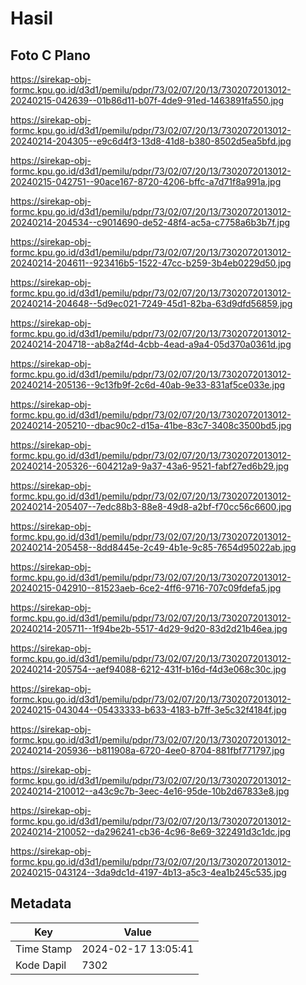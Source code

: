 # Hasil

## Foto C Plano

https://sirekap-obj-formc.kpu.go.id/d3d1/pemilu/pdpr/73/02/07/20/13/7302072013012-20240215-042639--01b86d11-b07f-4de9-91ed-1463891fa550.jpg

https://sirekap-obj-formc.kpu.go.id/d3d1/pemilu/pdpr/73/02/07/20/13/7302072013012-20240214-204305--e9c6d4f3-13d8-41d8-b380-8502d5ea5bfd.jpg

https://sirekap-obj-formc.kpu.go.id/d3d1/pemilu/pdpr/73/02/07/20/13/7302072013012-20240215-042751--90ace167-8720-4206-bffc-a7d71f8a991a.jpg

https://sirekap-obj-formc.kpu.go.id/d3d1/pemilu/pdpr/73/02/07/20/13/7302072013012-20240214-204534--c9014690-de52-48f4-ac5a-c7758a6b3b7f.jpg

https://sirekap-obj-formc.kpu.go.id/d3d1/pemilu/pdpr/73/02/07/20/13/7302072013012-20240214-204611--923416b5-1522-47cc-b259-3b4eb0229d50.jpg

https://sirekap-obj-formc.kpu.go.id/d3d1/pemilu/pdpr/73/02/07/20/13/7302072013012-20240214-204648--5d9ec021-7249-45d1-82ba-63d9dfd56859.jpg

https://sirekap-obj-formc.kpu.go.id/d3d1/pemilu/pdpr/73/02/07/20/13/7302072013012-20240214-204718--ab8a2f4d-4cbb-4ead-a9a4-05d370a0361d.jpg

https://sirekap-obj-formc.kpu.go.id/d3d1/pemilu/pdpr/73/02/07/20/13/7302072013012-20240214-205136--9c13fb9f-2c6d-40ab-9e33-831af5ce033e.jpg

https://sirekap-obj-formc.kpu.go.id/d3d1/pemilu/pdpr/73/02/07/20/13/7302072013012-20240214-205210--dbac90c2-d15a-41be-83c7-3408c3500bd5.jpg

https://sirekap-obj-formc.kpu.go.id/d3d1/pemilu/pdpr/73/02/07/20/13/7302072013012-20240214-205326--604212a9-9a37-43a6-9521-fabf27ed6b29.jpg

https://sirekap-obj-formc.kpu.go.id/d3d1/pemilu/pdpr/73/02/07/20/13/7302072013012-20240214-205407--7edc88b3-88e8-49d8-a2bf-f70cc56c6600.jpg

https://sirekap-obj-formc.kpu.go.id/d3d1/pemilu/pdpr/73/02/07/20/13/7302072013012-20240214-205458--8dd8445e-2c49-4b1e-9c85-7654d95022ab.jpg

https://sirekap-obj-formc.kpu.go.id/d3d1/pemilu/pdpr/73/02/07/20/13/7302072013012-20240215-042910--81523aeb-6ce2-4ff6-9716-707c09fdefa5.jpg

https://sirekap-obj-formc.kpu.go.id/d3d1/pemilu/pdpr/73/02/07/20/13/7302072013012-20240214-205711--1f94be2b-5517-4d29-9d20-83d2d21b46ea.jpg

https://sirekap-obj-formc.kpu.go.id/d3d1/pemilu/pdpr/73/02/07/20/13/7302072013012-20240214-205754--aef94088-6212-431f-b16d-f4d3e068c30c.jpg

https://sirekap-obj-formc.kpu.go.id/d3d1/pemilu/pdpr/73/02/07/20/13/7302072013012-20240215-043044--05433333-b633-4183-b7ff-3e5c32f4184f.jpg

https://sirekap-obj-formc.kpu.go.id/d3d1/pemilu/pdpr/73/02/07/20/13/7302072013012-20240214-205936--b811908a-6720-4ee0-8704-881fbf771797.jpg

https://sirekap-obj-formc.kpu.go.id/d3d1/pemilu/pdpr/73/02/07/20/13/7302072013012-20240214-210012--a43c9c7b-3eec-4e16-95de-10b2d67833e8.jpg

https://sirekap-obj-formc.kpu.go.id/d3d1/pemilu/pdpr/73/02/07/20/13/7302072013012-20240214-210052--da296241-cb36-4c96-8e69-322491d3c1dc.jpg

https://sirekap-obj-formc.kpu.go.id/d3d1/pemilu/pdpr/73/02/07/20/13/7302072013012-20240215-043124--3da9dc1d-4197-4b13-a5c3-4ea1b245c535.jpg


## Metadata

| Key        | Value               |
| ---------- | ------------------- |
| Time Stamp | 2024-02-17 13:05:41 |
| Kode Dapil | 7302                |



